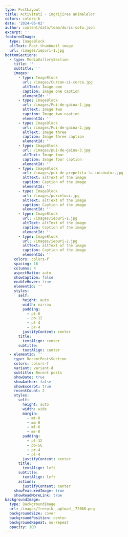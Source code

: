 ```yaml
---
type: PostLayout
title: Activitati - ingrijirea animalelor
colors: colors-b
date: '2024-05-02'
author: content/data/team/doris-soto.json
excerpt: ''
featuredImage:
  type: ImageBlock
  altText: Post thumbnail image
  url: /images/iepuri-1.jpg
bottomSections:
  - type: MediaGallerySection
    title: ''
    subtitle: ''
    images:
      - type: ImageBlock
        url: /images/Curcan-si-curca.jpg
        altText: Image one
        caption: Image one caption
        elementId: ''
      - type: ImageBlock
        url: /images/Pui-de-gaina-1.jpg
        altText: Image two
        caption: Image two caption
        elementId: ''
      - type: ImageBlock
        url: /images/Pui-de-gaina-2.jpg
        altText: Image three
        caption: Image three caption
        elementId: ''
      - type: ImageBlock
        url: /images/pui-de-gaina-3.jpg
        altText: Image four
        caption: Image four caption
        elementId: ''
      - type: ImageBlock
        url: /images/pui-de-prepelita-la-incubator.jpg
        altText: altText of the image
        caption: Caption of the image
        elementId: ''
      - type: ImageBlock
        url: /images/purcelusi.jpg
        altText: altText of the image
        caption: Caption of the image
        elementId: ''
      - type: ImageBlock
        url: /images/iepuri-1.jpg
        altText: altText of the image
        caption: Caption of the image
        elementId: ''
      - type: ImageBlock
        url: /images/iepuri-2.jpg
        altText: altText of the image
        caption: Caption of the image
        elementId: ''
    colors: colors-f
    spacing: 16
    columns: 4
    aspectRatio: auto
    showCaption: false
    enableHover: true
    elementId: ''
    styles:
      self:
        height: auto
        width: narrow
        padding:
          - pt-0
          - pb-12
          - pl-4
          - pr-4
        justifyContent: center
      title:
        textAlign: center
      subtitle:
        textAlign: center
  - elementId: ''
    type: RecentPostsSection
    colors: colors-f
    variant: variant-d
    subtitle: Recent posts
    showDate: true
    showAuthor: false
    showExcerpt: true
    recentCount: 2
    styles:
      self:
        height: auto
        width: wide
        margin:
          - mt-0
          - mb-0
          - ml-0
          - mr-0
        padding:
          - pt-12
          - pb-56
          - pr-4
          - pl-4
        justifyContent: center
      title:
        textAlign: left
      subtitle:
        textAlign: left
      actions:
        justifyContent: center
    showFeaturedImage: true
    showReadMoreLink: true
backgroundImage:
  type: BackgroundImage
  url: /images/freepik__upload__72068.png
  backgroundSize: cover
  backgroundPosition: center
  backgroundRepeat: no-repeat
  opacity: 100
---
```

